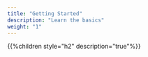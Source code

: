 ```yaml
---
title: "Getting Started"
description: "Learn the basics"
weight: "1"
---
```


{{%children style="h2" description="true"%}}
